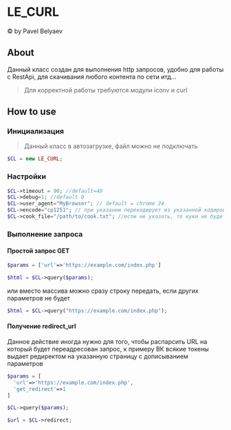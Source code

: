 # LE_CURL
&copy; by Pavel Belyaev

## About
Данный класс создан для выполнения http запросов, удобно для работы с RestApi, для скачивания любого контента по сети итд...

> Для корректной работы требуются модули iconv и curl

## How to use

### Инициализация
> Данный класс в автозагрузке, файл можно не подключать

```php
$CL = new LE_CURL;
```

### Настройки
```php
$CL->timeout = 90; //default=40
$CL->debug=1; //default 0
$CL->user_agent="MyBrowser"; // default = chrome 24
$CL->encode="cp1251"; // при указании перекодирует из указанной кодировки в utf8, по умолчанию пытается определить из заголовка
$CL->cook_file="/path/to/cook.txt"; //если не указать, то куки не будет принимать
```

### Выполнение запроса
#### Простой запрос GET

```php
$params = ['url'=>'https://example.com/index.php']

$html = $CL->query($params);
```

или вместо массива можно сразу строку передать, если других параметров не будет

```php
$html = $CL->query("https://example.com/index.php");
```

#### Получение redirect_url
Данное действие иногда нужно для того, чтобы распарсить URL на который будет переадресован запрос, к примеру ВК всякие токены выдает редиректом на указанную страницу с дописыванием параметров


```php
$params = [
  'url'=>'https://example.com/index.php',
  'get_redirect'=>1
]

$CL->query($params);

$url = $CL->redirect;

```



